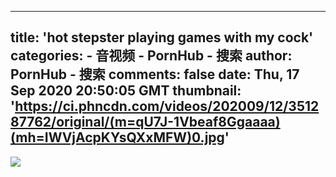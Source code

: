 
---
title: 'hot stepster playing games with my cock'
categories: 
    - 音视频
    - PornHub - 搜索
author: PornHub - 搜索
comments: false
date: Thu, 17 Sep 2020 20:50:05 GMT
thumbnail: 'https://ci.phncdn.com/videos/202009/12/351287762/original/(m=qU7J-1Vbeaf8Ggaaaa)(mh=IWVjAcpKYsQXxMFW)0.jpg'
---

<div>   
<img src="https://ci.phncdn.com/videos/202009/12/351287762/original/(m=qU7J-1Vbeaf8Ggaaaa)(mh=IWVjAcpKYsQXxMFW)0.jpg" referrerpolicy="no-referrer">  
</div>
            